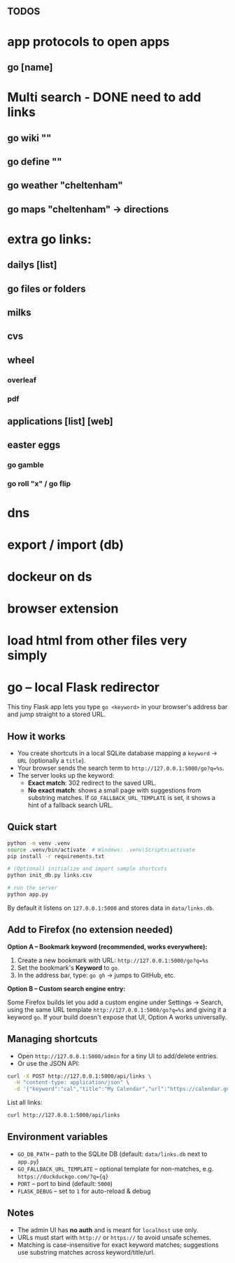 ## TODOS

# app protocols to open apps
## go [name]

# Multi search - DONE need to add links
## go wiki ""
## go define ""
## go weather "cheltenham"
## go maps "cheltenham" -> directions

# extra go links:
## dailys [list]
## go files or folders
## milks
## cvs
## wheel
### overleaf
### pdf
## applications [list] [web]
## easter eggs
### go gamble
### go roll "x" / go flip

# dns
# export / import (db)
# dockeur on ds
# browser extension
# load html from other files very simply

# go – local Flask redirector

This tiny Flask app lets you type `go <keyword>` in your browser's address bar and jump straight to a stored URL.

## How it works

- You create shortcuts in a local SQLite database mapping a `keyword` → `URL` (optionally a `title`).
- Your browser sends the search term to `http://127.0.0.1:5000/go?q=%s`.
- The server looks up the keyword:
  - **Exact match**: 302 redirect to the saved URL.
  - **No exact match**: shows a small page with suggestions from substring matches. If `GO_FALLBACK_URL_TEMPLATE` is set, it shows a hint of a fallback search URL.

## Quick start

```bash
python -m venv .venv
source .venv/bin/activate  # Windows: .venv\Scripts\activate
pip install -r requirements.txt

# (Optional) initialize and import sample shortcuts
python init_db.py links.csv

# run the server
python app.py
```

By default it listens on `127.0.0.1:5000` and stores data in `data/links.db`.

## Add to Firefox (no extension needed)

**Option A – Bookmark keyword (recommended, works everywhere):**

1. Create a new bookmark with URL: `http://127.0.0.1:5000/go?q=%s`
2. Set the bookmark's **Keyword** to `go`.
3. In the address bar, type: `go gh` → jumps to GitHub, etc.

**Option B – Custom search engine entry:**

Some Firefox builds let you add a custom engine under Settings → Search, using the same URL template `http://127.0.0.1:5000/go?q=%s` and giving it a keyword `go`. If your build doesn't expose that UI, Option A works universally.

## Managing shortcuts

- Open `http://127.0.0.1:5000/admin` for a tiny UI to add/delete entries.
- Or use the JSON API:

```bash
curl -X POST http://127.0.0.1:5000/api/links \
  -H "content-type: application/json" \
  -d '{"keyword":"cal","title":"My Calendar","url":"https://calendar.google.com"}'
```

List all links:

```bash
curl http://127.0.0.1:5000/api/links
```

## Environment variables

- `GO_DB_PATH` – path to the SQLite DB (default: `data/links.db` next to `app.py`)
- `GO_FALLBACK_URL_TEMPLATE` – optional template for non-matches, e.g. `https://duckduckgo.com/?q={q}`
- `PORT` – port to bind (default: `5000`)
- `FLASK_DEBUG` – set to `1` for auto-reload & debug

## Notes

- The admin UI has **no auth** and is meant for `localhost` use only.
- URLs must start with `http://` or `https://` to avoid unsafe schemes.
- Matching is case-insensitive for exact keyword matches; suggestions use substring matches across keyword/title/url.
